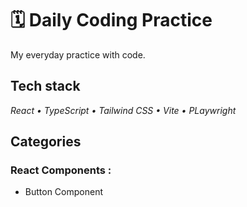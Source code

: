 
# 🗓️ Daily Coding Practice

My everyday practice with code.

## Tech stack

_React • TypeScript • Tailwind CSS • Vite • PLaywright_

## Categories

### **React Components** :

* Button Component
